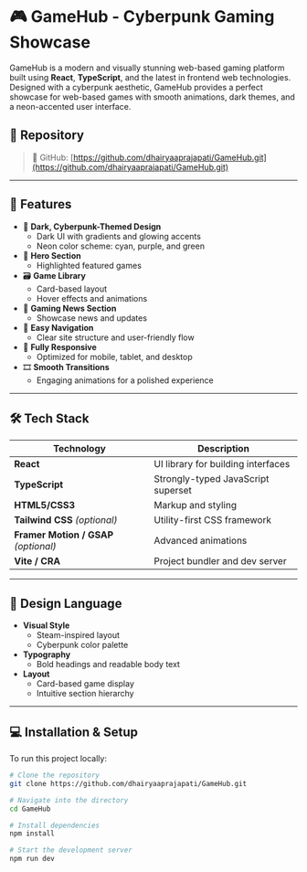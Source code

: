 # 🎮 GameHub - Cyberpunk Gaming Showcase

GameHub is a modern and visually stunning web-based gaming platform built using **React**, **TypeScript**, and the latest in frontend web technologies. Designed with a cyberpunk aesthetic, GameHub provides a perfect showcase for web-based games with smooth animations, dark themes, and a neon-accented user interface.

## 🔗 Repository

> 🧠 GitHub: [https://github.com/dhairyaaprajapati/GameHub.git](https://github.com/dhairyaaprajapati/GameHub.git)

---

## 🌟 Features

- 🎨 **Dark, Cyberpunk-Themed Design**
  - Dark UI with gradients and glowing accents
  - Neon color scheme: cyan, purple, and green
- 🧩 **Hero Section**
  - Highlighted featured games
- 🗃️ **Game Library**
  - Card-based layout
  - Hover effects and animations
- 📰 **Gaming News Section**
  - Showcase news and updates
- 🧭 **Easy Navigation**
  - Clear site structure and user-friendly flow
- 📱 **Fully Responsive**
  - Optimized for mobile, tablet, and desktop
- 🎞️ **Smooth Transitions**
  - Engaging animations for a polished experience

---

## 🛠️ Tech Stack

| Technology     | Description                         |
|----------------|-------------------------------------|
| **React**      | UI library for building interfaces  |
| **TypeScript** | Strongly-typed JavaScript superset  |
| **HTML5/CSS3** | Markup and styling                  |
| **Tailwind CSS** *(optional)* | Utility-first CSS framework |
| **Framer Motion / GSAP** *(optional)* | Advanced animations |
| **Vite / CRA** | Project bundler and dev server      |

---

## 🎨 Design Language

- **Visual Style**
  - Steam-inspired layout
  - Cyberpunk color palette
- **Typography**
  - Bold headings and readable body text
- **Layout**
  - Card-based game display
  - Intuitive section hierarchy

---

## 💻 Installation & Setup

To run this project locally:

```bash
# Clone the repository
git clone https://github.com/dhairyaaprajapati/GameHub.git

# Navigate into the directory
cd GameHub

# Install dependencies
npm install

# Start the development server
npm run dev
